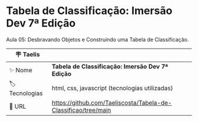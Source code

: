 # Tabela de Classificação: Imersão Dev 7ª Edição

Aula 05: Desbravando Objetos e Construindo uma Tabela de Classificação.

| :placard: Taelis |     |
| -------------  | --- |
| :sparkles: Nome        | **Tabela de Classificação: Imersão Dev 7ª Edição**
| :label: Tecnologias | html, css, javascript (tecnologias utilizadas)
| :rocket: URL         | https://github.com/Taeliscosta/Tabela-de-Classificao/tree/main
